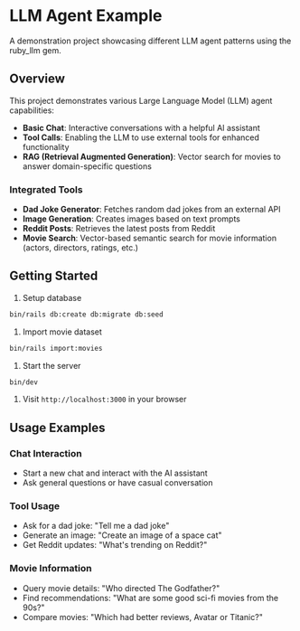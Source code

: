 # LLM Agent Example

A demonstration project showcasing different LLM agent patterns using the ruby_llm gem.

## Overview

This project demonstrates various Large Language Model (LLM) agent capabilities:

- **Basic Chat**: Interactive conversations with a helpful AI assistant
- **Tool Calls**: Enabling the LLM to use external tools for enhanced functionality
- **RAG (Retrieval Augmented Generation)**: Vector search for movies to answer domain-specific questions

### Integrated Tools
- **Dad Joke Generator**: Fetches random dad jokes from an external API
- **Image Generation**: Creates images based on text prompts
- **Reddit Posts**: Retrieves the latest posts from Reddit
- **Movie Search**: Vector-based semantic search for movie information (actors, directors, ratings, etc.)

## Getting Started

1. Setup database
```bash
bin/rails db:create db:migrate db:seed
```

1. Import movie dataset
```bash
bin/rails import:movies
```

1. Start the server
```bash
bin/dev
```

1. Visit `http://localhost:3000` in your browser

## Usage Examples

### Chat Interaction
- Start a new chat and interact with the AI assistant
- Ask general questions or have casual conversation

### Tool Usage
- Ask for a dad joke: "Tell me a dad joke"
- Generate an image: "Create an image of a space cat"
- Get Reddit updates: "What's trending on Reddit?"

### Movie Information
- Query movie details: "Who directed The Godfather?"
- Find recommendations: "What are some good sci-fi movies from the 90s?"
- Compare movies: "Which had better reviews, Avatar or Titanic?"

